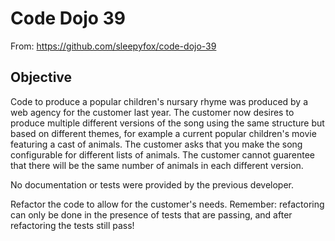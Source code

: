 # Code Dojo 39

From: https://github.com/sleepyfox/code-dojo-39

## Objective
Code to produce a popular children's nursary rhyme was produced by a web agency for the customer last year. The customer now desires to produce multiple different versions of the song using the same structure but based on different themes, for example a current popular children's movie featuring a cast of animals. The customer asks that you make the song configurable for different lists of animals. The customer cannot guarentee that there will be the same number of animals in each different version.

No documentation or tests were provided by the previous developer.

Refactor the code to allow for the customer's needs. Remember: refactoring can only be done in the presence of tests that are passing, and after refactoring the tests still pass!
